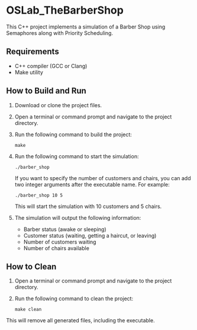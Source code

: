 # OSLab_TheBarberShop

This C++ project implements a simulation of a Barber Shop using Semaphores along with Priority Scheduling.

## Requirements
- C++ compiler (GCC or Clang)
- Make utility

## How to Build and Run
1. Download or clone the project files.
2. Open a terminal or command prompt and navigate to the project directory.
3. Run the following command to build the project:

   ```
   make
   ```
   
4. Run the following command to start the simulation:

   ```
   ./barber_shop
   ```
   
   If you want to specify the number of customers and chairs, you can add two integer arguments after the executable name. For example:
   
   ```
   ./barber_shop 10 5
   ```
   
   This will start the simulation with 10 customers and 5 chairs.
   
5. The simulation will output the following information:
   - Barber status (awake or sleeping)
   - Customer status (waiting, getting a haircut, or leaving)
   - Number of customers waiting
   - Number of chairs available
   
## How to Clean
1. Open a terminal or command prompt and navigate to the project directory.
2. Run the following command to clean the project:

   ```
   make clean
   ```
   
This will remove all generated files, including the executable.
